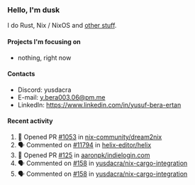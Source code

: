### Hello, I'm dusk

I do Rust, Nix / NixOS and [other stuff](https://gaze.systems/).

#### Projects I'm focusing on

- nothing, right now

#### Contacts

- Discord: yusdacra
- E-mail: y.bera003.06@pm.me
- LinkedIn: https://www.linkedin.com/in/yusuf-bera-ertan

#### Recent activity

<!--START_SECTION:activity-->
1. 💪 Opened PR [#1053](https://github.com/nix-community/dream2nix/pull/1053) in [nix-community/dream2nix](https://github.com/nix-community/dream2nix)
2. 🗣 Commented on [#11794](https://github.com/helix-editor/helix/issues/11794#issuecomment-2392379086) in [helix-editor/helix](https://github.com/helix-editor/helix)
3. 💪 Opened PR [#125](https://github.com/aaronpk/indielogin.com/pull/125) in [aaronpk/indielogin.com](https://github.com/aaronpk/indielogin.com)
4. 🗣 Commented on [#158](https://github.com/yusdacra/nix-cargo-integration/issues/158#issuecomment-2308628404) in [yusdacra/nix-cargo-integration](https://github.com/yusdacra/nix-cargo-integration)
5. 🗣 Commented on [#158](https://github.com/yusdacra/nix-cargo-integration/issues/158#issuecomment-2308543408) in [yusdacra/nix-cargo-integration](https://github.com/yusdacra/nix-cargo-integration)
<!--END_SECTION:activity-->
